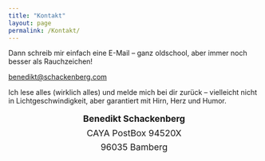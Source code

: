 ```yaml
---
title: "Kontakt"
layout: page
permalink: /Kontakt/
---
```


Dann schreib mir einfach eine E-Mail – ganz oldschool, aber immer noch besser als Rauchzeichen!

benedikt@schackenberg.com

Ich lese alles (wirklich alles) und melde mich bei dir zurück – vielleicht nicht in Lichtgeschwindigkeit, aber garantiert mit Hirn, Herz und Humor.


 <div style="font-size: 1.1rem; line-height: 1.6; text-align: center;">
    <strong>Benedikt Schackenberg</strong>
	<br>
	CAYA PostBox 94520X
	<br>
	96035 Bamberg
  </div>
